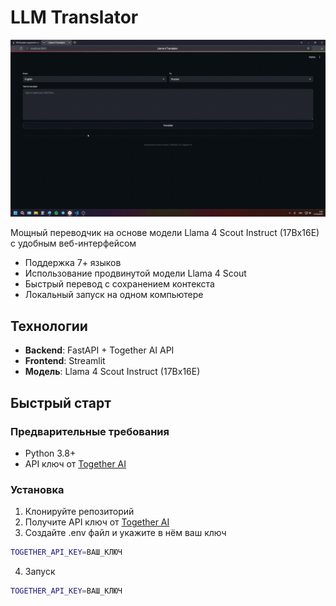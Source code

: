 # LLM Translator

![Demo](test.gif) 

Мощный переводчик на основе модели Llama 4 Scout Instruct (17Bx16E) с удобным веб-интерфейсом

- Поддержка 7+ языков 
- Использование продвинутой модели Llama 4 Scout
- Быстрый перевод с сохранением контекста
- Локальный запуск на одном компьютере


##  Технологии

- **Backend**: FastAPI + Together AI API
- **Frontend**: Streamlit
- **Модель**: Llama 4 Scout Instruct (17Bx16E)

## Быстрый старт

### Предварительные требования
- Python 3.8+
- API ключ от [Together AI](https://together.ai)

### Установка

1. Клонируйте репозиторий
2. Получите API ключ от [Together AI](https://together.ai)
3.  Создайте .env файл и укажите в нём ваш ключ
```bash
TOGETHER_API_KEY=ВАШ_КЛЮЧ
```
4. Запуск
```bash
TOGETHER_API_KEY=ВАШ_КЛЮЧ
```
